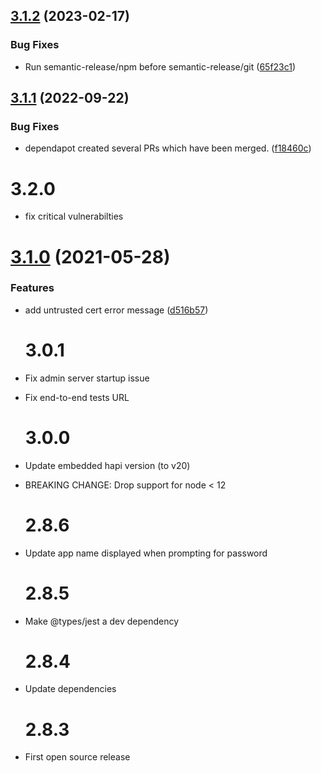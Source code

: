 ## [3.1.2](https://github.com/soundcloud/intervene/compare/v3.1.1...v3.1.2) (2023-02-17)


### Bug Fixes

* Run semantic-release/npm before semantic-release/git ([65f23c1](https://github.com/soundcloud/intervene/commit/65f23c10f082993afab4bbb3be5f6dec6d502585))

## [3.1.1](https://github.com/soundcloud/intervene/compare/v3.1.0...v3.1.1) (2022-09-22)


### Bug Fixes

* dependapot created several PRs which have been merged. ([f18460c](https://github.com/soundcloud/intervene/commit/f18460cda7dac4f616fbfed66531d2da33c73928))

# 3.2.0

- fix critical vulnerabilties

# [3.1.0](https://github.com/soundcloud/intervene/compare/v3.0.1...v3.1.0) (2021-05-28)

### Features

- add untrusted cert error message ([d516b57](https://github.com/soundcloud/intervene/commit/d516b57700bfa80dec3958f9a48f920a12940f13))

  # 3.0.1

- Fix admin server startup issue
- Fix end-to-end tests URL

  # 3.0.0

- Update embedded hapi version (to v20)
- BREAKING CHANGE: Drop support for node < 12

  # 2.8.6

- Update app name displayed when prompting for password

  # 2.8.5

- Make @types/jest a dev dependency

  # 2.8.4

- Update dependencies

  # 2.8.3

- First open source release
